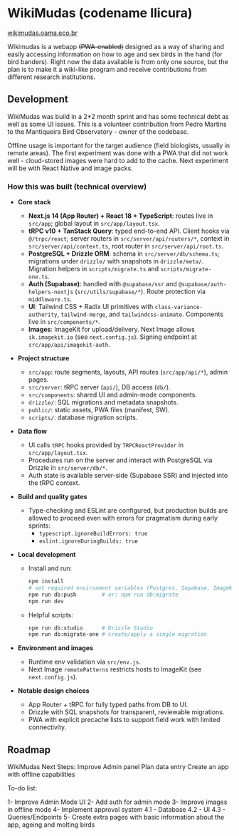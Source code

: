 # WikiMudas (codename Ilicura)

[wikimudas.oama.eco.br](https://wikimudas.oama.eco.br)

Wikimudas is a webapp ~~(PWA-enabled)~~ designed as a way of sharing and easily accessing information on how to age and sex birds in the hand (for bird banders). Right now the data available is from only one source, but the plan is to make it a wiki-like program and receive contributions from different research institutions.

## Development

WikiMudas was build in a 2\*2 month sprint and has some technical debt as well as some UI issues. This is a volunteer contribution from Pedro Martins to the Mantiqueira Bird Observatory - owner of the codebase.

Offline usage is important for the target audience (field biologists, usually in remote areas). The first experiment was done with a PWA that did not work well - cloud-stored images were hard to add to the cache. Next experiment will be with React Native and image packs.

### How this was built (technical overview)

- **Core stack**
  - **Next.js 14 (App Router) + React 18 + TypeScript**: routes live in `src/app`; global layout in `src/app/layout.tsx`.
  - **tRPC v10 + TanStack Query**: typed end-to-end API. Client hooks via `@/trpc/react`; server routers in `src/server/api/routers/*`, context in `src/server/api/context.ts`, root router in `src/server/api/root.ts`.
  - **PostgreSQL + Drizzle ORM**: schema in `src/server/db/schema.ts`; migrations under `drizzle/` with snapshots in `drizzle/meta/`. Migration helpers in `scripts/migrate.ts` and `scripts/migrate-one.ts`.
  - **Auth (Supabase)**: handled with `@supabase/ssr` and `@supabase/auth-helpers-nextjs` (`src/utils/supabase/*`). Route protection via `middleware.ts`.
  - **UI**: Tailwind CSS + Radix UI primitives with `class-variance-authority`, `tailwind-merge`, and `tailwindcss-animate`. Components live in `src/components/*`.
  - **Images**: ImageKit for upload/delivery. Next Image allows `ik.imagekit.io` (see `next.config.js`). Signing endpoint at `src/app/api/imagekit-auth`.

- **Project structure**
  - `src/app`: route segments, layouts, API routes (`src/app/api/*`), admin pages.
  - `src/server`: tRPC server (`api/`), DB access (`db/`).
  - `src/components`: shared UI and admin-mode components.
  - `drizzle/`: SQL migrations and metadata snapshots.
  - `public/`: static assets, PWA files (manifest, SW).
  - `scripts/`: database migration scripts.

- **Data flow**
  - UI calls `tRPC` hooks provided by `TRPCReactProvider` in `src/app/layout.tsx`.
  - Procedures run on the server and interact with PostgreSQL via Drizzle in `src/server/db/*`.
  - Auth state is available server-side (Supabase SSR) and injected into the tRPC context.

- **Build and quality gates**
  - Type-checking and ESLint are configured, but production builds are allowed to proceed even with errors for pragmatism during early sprints:
    - `typescript.ignoreBuildErrors: true`
    - `eslint.ignoreDuringBuilds: true`

- **Local development**
  - Install and run:
    ```bash
    npm install
    # set required environment variables (Postgres, Supabase, ImageKit)
    npm run db:push        # or: npm run db:migrate
    npm run dev
    ```
  - Helpful scripts:
    ```bash
    npm run db:studio      # Drizzle Studio
    npm run db:migrate-one # create/apply a single migration
    ```

- **Environment and images**
  - Runtime env validation via `src/env.js`.
  - Next Image `remotePatterns` restricts hosts to ImageKit (see `next.config.js`).

- **Notable design choices**
  - App Router + tRPC for fully typed paths from DB to UI.
  - Drizzle with SQL snapshots for transparent, reviewable migrations.
  - PWA with explicit precache lists to support field work with limited connectivity.

## Roadmap

WikiMudas Next Steps:
Improve Admin panel
Plan data entry
Create an app with offline capabilities

To-do list:

1- Improve Admin Mode UI
2- Add auth for admin mode
3- Improve images in offline mode
4- Implement approval system
4.1 - Database
4.2 - UI
4.3 - Queries/Endpoints
5- Create extra pages with basic information about the app, ageing and molting birds
